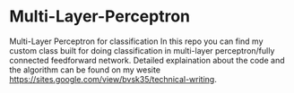 # Multi-Layer-Perceptron
Multi-Layer Perceptron for classification
In this repo you can find my custom class built for doing classification in multi-layer perceptron/fully connected feedforward network. Detailed explaination about the code and the algorithm can be found on my wesite https://sites.google.com/view/bvsk35/technical-writing. 
